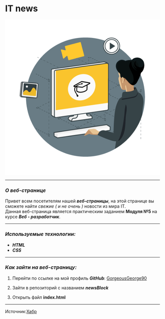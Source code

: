 # IT news
![Лого](assets/img/logo.png)
***
### *О веб-странице*

Привет всем посетителям нашей ***веб-страницы***, на этой странице вы сможете найти *свежие ( и не очень )* новости из мира IT.<br>
Данная веб-страница является практическим заданием **Модуля №5** на курсе ***Веб - разработчик***.

____

### *Используемые технологии:*

* <b><i>HTML
* CSS</b></i>

<hr>

### *Как зайти на веб-страницу:*

1. Перейти по ссылке на мой профиль ***GitHub***: [GorgeousGeorge90](https://github.com/GorgeousGeorge90)

2. Зайти в репозиторий с названием ***newsBlock***

3. Открыть файл **index.html**

***

Источник:[Хабр](https://habr.com/ru/all/)






